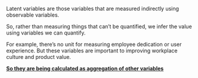 Latent variables are those variables that are measured indirectly using observable variables.

So, rather than measuring things that can’t be quantified, we infer the value using variables we can quantify.

For example, there’s no unit for measuring employee dedication or user experience. But these variables are important to improving workplace culture and product value.

**<u>So they are being calculated as aggregation of other variables</u>**
